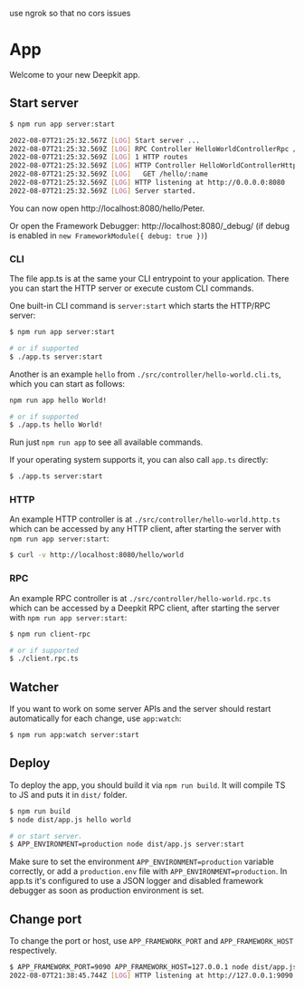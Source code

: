 
use ngrok so that no cors issues



# App

Welcome to your new Deepkit app.

## Start server


```sh
$ npm run app server:start

2022-08-07T21:25:32.567Z [LOG] Start server ...
2022-08-07T21:25:32.569Z [LOG] RPC Controller HelloWorldControllerRpc /main
2022-08-07T21:25:32.569Z [LOG] 1 HTTP routes
2022-08-07T21:25:32.569Z [LOG] HTTP Controller HelloWorldControllerHttp
2022-08-07T21:25:32.569Z [LOG]   GET /hello/:name
2022-08-07T21:25:32.569Z [LOG] HTTP listening at http://0.0.0.0:8080
2022-08-07T21:25:32.569Z [LOG] Server started.
```

You can now open http://localhost:8080/hello/Peter.

Or open the Framework Debugger: http://localhost:8080/_debug/ (if debug is enabled in `new FrameworkModule({ debug: true })`)

### CLI

The file app.ts is at the same your CLI entrypoint to your application. There you can start the HTTP server or execute custom CLI commands.

One built-in CLI command is `server:start` which starts the HTTP/RPC server:

```sh
$ npm run app server:start

# or if supported
$ ./app.ts server:start
```

Another is an example `hello` from `./src/controller/hello-world.cli.ts`, which you can start as follows:

```sh
npm run app hello World!

# or if supported
$ ./app.ts hello World!
```

Run just `npm run app` to see all available commands.

If your operating system supports it, you can also call `app.ts` directly:

```sh
$ ./app.ts server:start
```

### HTTP

An example HTTP controller is at `./src/controller/hello-world.http.ts` which can be accessed by any HTTP client, after starting the server with `npm run app server:start`:

```sh
$ curl -v http://localhost:8080/hello/world
```

### RPC

An example RPC controller is at `./src/controller/hello-world.rpc.ts` which can be accessed by a Deepkit RPC client, after starting the server with `npm run app server:start`:

```sh
$ npm run client-rpc

# or if supported
$ ./client.rpc.ts
```

## Watcher

If you want to work on some server APIs and the server should restart automatically for each change, use `app:watch`:

```sh
$ npm run app:watch server:start
```

## Deploy

To deploy the app, you should build it via `npm run build`. It will compile TS to JS and puts it in `dist/` folder.

```sh
$ npm run build
$ node dist/app.js hello world

# or start server. 
$ APP_ENVIRONMENT=production node dist/app.js server:start
```

Make sure to set the environment `APP_ENVIRONMENT=production` variable correctly, or add a `production.env` file with `APP_ENVIRONMENT=production`.
In app.ts it's configured to use a JSON logger and disabled framework debugger as soon as production environment is set.

## Change port

To change the port or host, use `APP_FRAMEWORK_PORT` and `APP_FRAMEWORK_HOST` respectively.

```sh
$ APP_FRAMEWORK_PORT=9090 APP_FRAMEWORK_HOST=127.0.0.1 node dist/app.js server:start
2022-08-07T21:38:45.744Z [LOG] HTTP listening at http://127.0.0.1:9090
```
